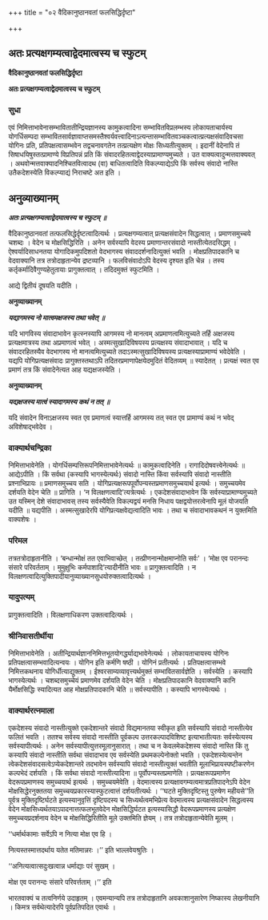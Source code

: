 +++
title = "०२ वैदिकानुष्ठानवतां फलसिद्धिर्दृष्टा"

+++


## अतः प्रत्यक्षगम्यत्वाद्वेदमात्वस्य च स्फुटम्

**वैदिकानुष्ठानवतां फलसिद्धिर्दृष्टा**

**अतः प्रत्यक्षगम्यत्वाद्वेदमात्वस्य च स्फुटम्**

### **सुधा**

एवं निमित्ताभावेनासम्भावितातीन्द्रियज्ञानस्य कामुकत्वादिना सम्भावितविप्रलम्भस्य लोकायताचार्यस्य योगर्धिसम्पदा सम्भावितसार्वज्ञावाप्तसमस्तैश्वर्यवत्त्वादिनाऽत्यन्तासम्भावितवञ्चकत्वात्प्रत्यक्षसंवादिवचसा योगिनः प्रति, प्रतिपक्षत्वासम्भवेन तद्वचनावगतेन तत्प्रत्यक्षेण मोक्षः सिध्यतीत्युक्तम् । इदानीं वेदेनापि तं सिषाधयिषुस्तत्प्रामाण्ये विप्रतिपन्नं प्रति किं संवादरहितत्वाद्वेदस्याप्रामाण्यमुच्यते । उत वाक्यत्वादुन्मत्तवाक्यवत् । अथवोन्मत्तवाक्यादनिश्चितवित्वादथ (वा) बाधितत्वादिति विकल्प्याद्येऽपि किं सर्वस्य संवादो नास्ति उतैकदेशस्येति विकल्प्याद्यं निराचष्टे अत इति ।

## **अनुव्याख्यानम्**

***अतः प्रत्यक्षगम्यत्वाद्वेदमात्वस्य च स्फुटम् ॥***

वैदिकानुष्ठानवतां तत्फलसिद्धेर्दृष्टत्वादित्यर्थः । प्रत्यक्षगम्यत्वात् प्रत्यक्षसंवादेन सिद्धत्वात् । प्रमाणसमुच्चये चशब्दः । वेदेन च मोक्षसिद्धिरिति । अनेन सर्वस्यापि वेदस्य प्रमाणान्तरसंवादो नास्तीत्येतदसिद्धम् । ऐश्वर्यादिसाधनतया योगादिकमुपदिशतो वेदभागस्य संवाददर्शनादित्युक्तं भवति । मोक्षप्रतिपादकानि च वेदवाक्यानि तत्र तत्रोदाहृतान्येव द्रष्टव्यानि । फलविसंवादोऽपि वेदस्य दृश्यत इति चेन्न । तस्य कर्तृकर्मादिवैगुण्यहेतुतायाः प्रागुक्तत्वात् । तदिदमुक्तं स्फुटमिति ।

आद्ये द्वितीयं दूषयति यदीति ।

**अनुव्याख्यानम्**

***यद्यागमस्य नो मात्वमक्षजस्य तथा भवेत् ॥***

यदि भागविस्य संवादाभावेन कृत्स्नस्यापि आगमस्य नो मानत्वम् अप्रमाणत्वमित्युच्यते तर्हि अक्षजस्य प्रत्यक्षमात्रस्य तथा अप्रमाणत्वं भवेत् । अस्मत्सुखादिविषयस्य प्रत्यक्षस्य संवादाभावात् । यदि च संवादरहितस्यैव वेदभागस्य नो मानत्वमित्युच्यते तदाऽस्मत्सुखादिविषयस्य प्रत्यक्षस्याप्रामाण्यं भवेदेवेति । यद्यपि योगिप्रत्यक्षसंवादः प्रागुक्तस्तथाऽपि तदितरप्रमाणापेक्षयेदमुदितं वेदितव्यम् ॥ स्यादेतत् । प्रत्यक्षं स्वत एव प्रमाणं तत्र किं संवादेनेत्यत आह यद्यक्षजस्येति ।

**अनुव्याख्यानम्**

***यद्यक्षजस्य मात्वं स्यादागमस्य कथं न तत् ॥***

यदि संवादेन विनाऽक्षजस्य स्वत एव प्रमाणत्वं स्यात्तर्हि आगमस्य तत् स्वत एव प्रामाण्यं कथं न भवेद् अविशेषाद्भवेदेव ।

### **वाक्यार्थचन्द्रिका**

निमित्ताभावेनेति । योगर्धिसम्पत्तिरूपनिमित्ताभावेनेत्यर्थः ॥ कामुकत्वादिनेति । रागादिदोषवत्त्वेनेत्यर्थः ॥ आद्येऽपीति । किं सर्वथा (कस्यापि भागस्येत्यर्थः) संवादो नास्ति किंवा सर्वस्यापि संवादो नास्तीति प्रश्नाभिप्रायः ॥ प्रमाणसमुच्चय सति । योगिप्रत्यक्षरूपपूर्वोपन्यस्तप्रमाणसमुच्चयार्थ इत्यर्थः । समुच्चयमेव दर्शयति वेदेन चेति ॥ प्रागिति । ‘न विलक्षणत्वादि’त्यत्रेत्यर्थः । एकदेशसंवादाभावेन किं सर्वस्याप्रामाण्यमुच्यते उत यस्मिन् देशे संवादाभावस् तस्य सर्वस्यैवेति विकल्पद्वयं मनसि निधाय पक्षद्वयोत्तरत्वेनापि मूलं योजयति यदीति ॥ यद्यपीति । अस्मत्सुखादेरपि योगिप्रत्यक्षवेद्यत्वादिति भावः । तथा च संवादाभावकथनं न युक्तमिति वाक्यशेषः ।

### **परिमल** 

तत्रतत्रोदाहृतानीति । ‘बन्धान्मोक्षं तत एवाभिवाच्छेत् । तत्प्रीणनान्मोक्षमाप्नोति सर्वः’ । ‘मोक्ष एव परानन्दः संसारे परिवर्तताम् । मुमुक्षुभिः कर्मपाशादि’त्यादीनीति भावः ॥ प्रागुक्तत्वादिति । न विलक्षणत्वादित्युक्तिपादीयानुव्याख्यानसुधयोरुक्तत्वादित्यर्थः ।

### **यादुपत्यम्**

प्रागुक्तत्वादिति । विलक्षणाधिकरण उक्तत्वादित्यर्थः ।

### **श्रीनिवासतीर्थीया**

निमित्ताभावेनेति । अतीन्द्रियार्थज्ञाननिमित्तभूतयोगर्द्ध्याद्यभावेनेत्यर्थः । लोकायताचायस्य योगिनः प्रतिपक्षत्वासम्भवादित्यन्वयः । योगिन इति कर्मणि षष्ठी । योगिनं प्रतीत्यर्थः । प्रतिपक्षत्वासम्भवे निमित्तकथनाय योगिर्धीत्याद्युक्तम् । ईश्वरसाम्यव्यावृत्त्यर्थमुक्तं सम्भावितसार्वज्ञेति । सर्वस्येति । कस्यापि भागस्येत्यर्थः । चशब्दसमुच्चेयं प्रमाणमेव दर्शयति वेदेन चेति । मोक्षप्रतिपादकानि वेदवाक्यानि कानि यैर्मोक्षसिद्धिः स्यादित्यत आह मोक्षप्रतिपादकानि चेति ॥ सर्वस्यापीति । कस्यापि भागस्येत्यर्थः ।

### **वाक्यार्थरत्नमाला**

एकदेशस्य संवादो नास्तीत्युक्ते एकदेशान्तरे संवादो विद्यमानतया स्वीकृत इति सर्वस्यापि संवादो नास्तीत्येव फलितं भवति । ततश्च सर्वस्य संवादो नास्तीति पूर्वकल्प उत्तरकल्पादविशिष्ट इत्याभातीत्यतः सर्वस्येत्यस्य सर्वस्यापीत्यर्थः । अनेन सर्वस्यापीत्युत्तरमूलानुसारात् । तथा च न केवलमेकदेशस्य संवादो नास्ति किं तु कस्यापि संवादो नास्तीति सर्वथा संवादाभाव एव सर्वस्येति प्रथमकल्पेनोक्तो भवति । एकदेशस्येत्यन्तेन त्वेकदेशसंवादसत्वेऽप्येकदेशान्तरे तदभावेन सर्वस्यापि संवादो नास्तीत्युक्तं भवतीति मूलाभिप्रायस्पष्टीकरणेन कल्पभेदं दर्शयति । किं सर्वथा संवादो नास्तीत्यादिना ॥ पूर्वोपन्यस्तप्रमाणेति । प्रत्यक्षरूपप्रमाणेन वेदरूपप्रमाणस्य समुच्चयार्थ इत्यर्थः । समुच्चयमेवेति । वेदमात्वस्य प्रत्यक्षावगम्यत्वमात्रप्रतिपादनेऽपि वेदेन मोक्षसिद्धेरनुक्ततया समुच्चयप्रकारस्यास्फुटत्वात्तं दर्शयतीत्यर्थः । ‘‘घटते मुक्तिदृष्टिस्तु पुरुषेण महीयसे’’ति पूर्वत्र मुक्तिदृष्टिर्घटते इत्यस्यानुवृत्तिं दृष्टिपदस्य च सिध्यर्थत्वमभिप्रेत्य वेदमात्वस्य प्रत्यक्षसंवादेन सिद्धत्वस्य वेदेन मोक्षसिध्यर्थतयाऽपादनात्तत्फलभूतवेदेन मोक्षसिद्धिर्घटत इत्यस्यासिद्धौ वेदरूपप्रमाणस्य प्रत्यक्षेण समुच्चयप्रदर्शनाय वेदेन च मोक्षसिद्धिरितीति मूले उक्तमिति ज्ञेयम् । तत्र तत्रोदाहृतान्येवेति मूलम् ।

‘‘धर्मार्थकामाः सर्वेऽपि न नित्या मोक्ष एव हि ।

नित्यस्तस्मात्तदर्थाय यतेत मतिमान्नरः ।’’ इति भाल्लवेयश्रुतिः ।

‘‘अनित्यत्वात्सदुःखत्वान्न धर्माद्याः परं सुखम् ।

मोक्ष एव परानन्दः संसारे परिवर्त्तताम् ।’’ इति

भारतवाक्यं च तत्वनिर्णये उदाहृतम् । एवमन्यान्यपि तत्र तत्रोदाहृतानि अवकाशानुसारेण निष्कास्य लेखनीयानि । किमत्र सर्वथेत्यादेरपि पूर्वप्रतिपदित एवार्थः ।

